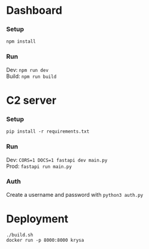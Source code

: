 # Dashboard
### Setup
`npm install`
### Run
Dev: `npm run dev`  
Build: `npm run build`  

# C2 server
### Setup
`pip install -r requirements.txt`
### Run
Dev: `CORS=1 DOCS=1 fastapi dev main.py`  
Prod: `fastapi run main.py`
### Auth
Create a username and password with `python3 auth.py`

# Deployment
`./build.sh`  
`docker run -p 8000:8000 krysa`